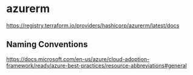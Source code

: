 # azurerm

<https://registry.terraform.io/providers/hashicorp/azurerm/latest/docs>

## Naming Conventions

<https://docs.microsoft.com/en-us/azure/cloud-adoption-framework/ready/azure-best-practices/resource-abbreviations#general>

